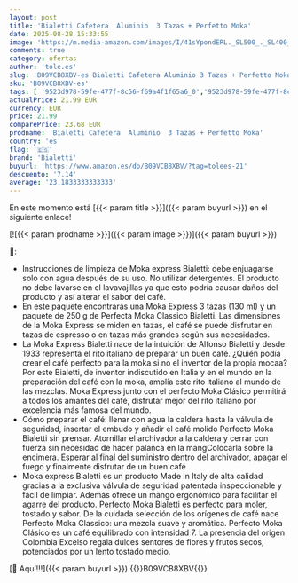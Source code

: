 ```yaml
---
layout: post
title: 'Bialetti Cafetera  Aluminio  3 Tazas + Perfetto Moka'
date: 2025-08-28 15:33:55
image: 'https://m.media-amazon.com/images/I/41sYpondERL._SL500_._SL400_.jpg'
comments: true
category: ofertas
author: 'tole.es'
slug: 'B09VCB8XBV-es Bialetti Cafetera Aluminio 3 Tazas + Perfetto Moka'
sku: 'B09VCB8XBV-es'
tags: [ '9523d978-59fe-477f-8c56-f69a4f1f65a6_0','9523d978-59fe-477f-8c56-f69a4f1f65a6_2001','9523d978-59fe-477f-8c56-f69a4f1f65a6_2601','9523d978-59fe-477f-8c56-f69a4f1f65a6_3501','Arborist Merchandising Root','Cafeteras italianas','Cocina y cena','Hogar','Hogar y cocina','Hogar y muebles Made in Italy','Self Service','Special Features Stores','Utensilios para café y té','bialetti','cafetera','🇪🇸', ]
actualPrice: 21.99 EUR
currency: EUR
price: 21.99
comparePrice: 23.68 EUR
prodname: 'Bialetti Cafetera  Aluminio  3 Tazas + Perfetto Moka'
country: 'es'
flag: '🇪🇸'
brand: 'Bialetti'
buyurl: 'https://www.amazon.es/dp/B09VCB8XBV/?tag=tolees-21'
descuento: '7.14'
average: '23.1833333333333'
---
```


En este momento está [{{< param title >}}]({{< param buyurl >}}) en el siguiente enlace!

[![{{< param prodname >}}]({{< param image >}})]({{< param buyurl >}})

🔎:

- Instrucciones de limpieza de Moka express Bialetti: debe enjuagarse solo con agua después de su uso. No utilizar detergentes. El producto no debe lavarse en el lavavajillas ya que esto podría causar daños del producto y así alterar el sabor del café.
- En este paquete encontrarás una Moka Express 3 tazas (130 ml) y un paquete de 250 g de Perfecta Moka Classico Bialetti. Las dimensiones de la Moka Express se miden en tazas, el café se puede disfrutar en tazas de espresso o en tazas más grandes según sus necesidades.
- La Moka Express Bialetti nace de la intuición de Alfonso Bialetti y desde 1933 representa el rito italiano de preparar un buen café. ¿Quién podía crear el café perfecto para la moka si no el inventor de la propia mocaa? Por este Bialetti, de inventor indiscutido en Italia y en el mundo en la preparación del café con la moka, amplía este rito italiano al mundo de las mezclas. Moka Express junto con el perfecto Moka Clásico permitirá a todos los amantes del café, disfrutar mejor del rito italiano por excelencia más famosa del mundo.
- Cómo preparar el café: llenar con agua la caldera hasta la válvula de seguridad, insertar el embudo y añadir el café molido Perfecto Moka Bialetti sin prensar. Atornillar el archivador a la caldera y cerrar con fuerza sin necesidad de hacer palanca en la mangColocarla sobre la encimera. Esperar al final del suministro dentro del archivador, apagar el fuego y finalmente disfrutar de un buen café
- Moka express Bialetti es un producto Made in Italy de alta calidad gracias a la exclusiva válvula de seguridad patentada inspeccionable y fácil de limpiar. Además ofrece un mango ergonómico para facilitar el agarre del producto. Perfecto Moka Bialetti es perfecto para moler, tostado y sabor. De la cuidada selección de los orígenes de café nace Perfecto Moka Classico: una mezcla suave y aromática. Perfecto Moka Clásico es un café equilibrado con intensidad 7. La presencia del origen Colombia Excelso regala dulces sentores de flores y frutos secos, potenciados por un lento tostado medio.

[🛒 Aquí!!!]({{< param buyurl >}})
{{<world>}}B09VCB8XBV{{</world>}}
